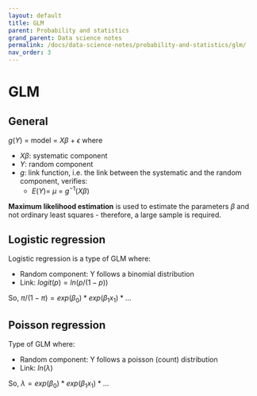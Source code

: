 ```yaml
---
layout: default
title: GLM
parent: Probability and statistics
grand_parent: Data science notes
permalink: /docs/data-science-notes/probability-and-statistics/glm/
nav_order: 3
---
```


# GLM

## General

$g(Y)$ = model = $X\beta$ + $\epsilon$ where

* $X\beta$: systematic component
* $Y$: random component
* $g$: link function, i.e. the link between the systematic and the random component, verifies:
  * $E(Y)$= $\mu$ = $g^{-1}(X\beta)$ 

**Maximum likelihood estimation** is used to estimate the parameters $\beta$ and not ordinary least squares - therefore, a large sample is required.

## Logistic regression

Logistic regression is a type of GLM where: 

* Random component:  Y follows a binomial distribution
* Link: $logit(p) = ln(p / (1-p))$

So, $\pi / (1- \pi) = exp(\beta_0) * exp(\beta_1x_1) * ...$

## Poisson regression

Type of GLM where: 

- Random component:  Y follows a poisson (count) distribution
- Link: $ln(\lambda)$

So, $\lambda = exp(\beta_0) * exp(\beta_1x_1) * ...$





